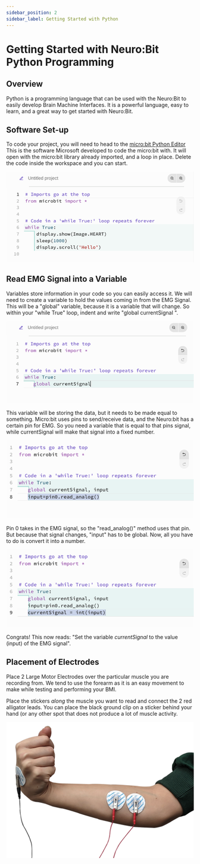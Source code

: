 ```yaml
---
sidebar_position: 2
sidebar_label: Getting Started with Python
---
```


# Getting Started with Neuro:Bit Python Programming #

## Overview ##

Python is a programming language that can be used with the Neuro:Bit to easily develop Brain Machine Interfaces.  It is a powerful language, easy to learn, and a great way to get started with Neuro:Bit.

## Software Set-up ## 

To code your project, you will need to head to the [micro:bit Python Editor](https://python.microbit.org/v/3/ideas) This is the software Microsoft developed to code the micro:bit with. It will open with the micro:bit library already imported, and a loop in place. Delete the code inside the workspace and you can start.

![Python newproject ](./python_newproject.png)

## Read EMG Signal into a Variable ##

Variables store information in your code so you can easily access it.   We will need to create a variable to hold the values coming in from the EMG Signal.  This will be a "global" variable, because it is a variable that will change. So within your "while True" loop, indent and write "global currentSignal ". 

![Python Global Signal ](./python_global_currentSignal.png)

This variable will be storing the data, but it needs to be made equal to something. Micro:bit uses pins to send/receive data, and the Neuro:bit has a certain pin for EMG. So you need a variable that is equal to that pins signal, while currentSignal will make that signal into a fixed number. 

![Value Global Variable](./input_variable_image.png)

Pin 0 takes in the EMG signal, so the "read_analog()" method uses that pin. But because that signal changes, "input" has to be global. Now, all you have to do is convert it into a number.

![Convert to Number](./currentSignal_to_int.png)

Congrats! This now reads: "Set the variable *currentSignal* to the value (input) of the EMG signal". 

## Placement of Electrodes ## 

Place 2 Large Motor Electrodes over the particular muscle you are recording from.  We tend to use the forearm as it is an easy movement to make while testing and performing your BMI. 

Place the stickers *along* the muscle you want to read and connect the 2 red alligator leads.  You can place the black ground clip on a sticker behind your hand (or any other spot that does not produce a lot of muscle activity.

![Placement of Electrodes]( ./emgElectrodes.png)










